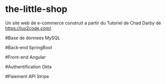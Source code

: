 # the-little-shop
Un site web de e-commerce construit a partir du Tutoriel de Chad Darby de https://luv2code.com/.

#Base de donnees
MySQL

#Back-end
SpringBoot

#Front-end
Angular

#Authentification
Okta

#Paiement
API Stripe

